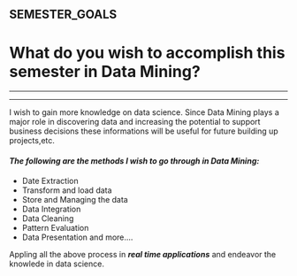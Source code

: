 ## SEMESTER_GOALS

# What do you wish to accomplish this semester in Data Mining?
---------------------------------------------------------
---------------------------------------------------------
I wish to gain more knowledge on data science. Since Data Mining plays a major role in discovering data and increasing the potential to support business decisions these informations will be useful for future building up projects,etc.

#### *The following are the methods I wish to go through in Data Mining:*

* Date Extraction
* Transform and load data
* Store and Managing the data
* Data Integration
* Data Cleaning
* Pattern Evaluation 
* Data Presentation and more....

Appling all the above process in ***real time applications*** and endeavor the knowlede in data science.


